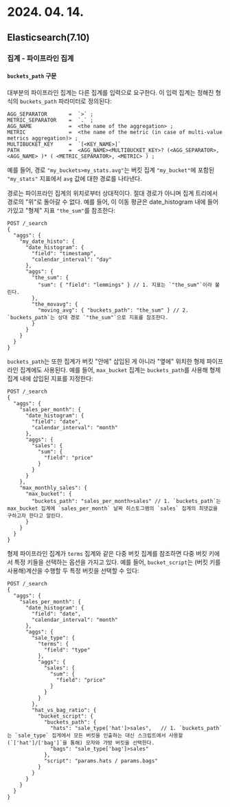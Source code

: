 # 2024. 04. 14.

## Elasticsearch(7.10)

### 집계 - 파이프라인 집계

#### `buckets_path` 구문

대부분의 파이프라인 집계는 다른 집계를 입력으로 요구한다. 이 입력 집계는 정해진 형식의 `buckets_path` 파라미터로 정의된다:

```text
AGG_SEPARATOR       =  `>` ;
METRIC_SEPARATOR    =  `.` ;
AGG_NAME            =  <the name of the aggregation> ;
METRIC              =  <the name of the metric (in case of multi-value metrics aggregation)> ;
MULTIBUCKET_KEY     =  `[<KEY_NAME>]`
PATH                =  <AGG_NAME><MULTIBUCKET_KEY>? (<AGG_SEPARATOR>, <AGG_NAME> )* ( <METRIC_SEPARATOR>, <METRIC> ) ;
```

예를 들어, 경로 `"my_buckets>my_stats.avg"`는 버킷 집계 `"my_bucket"`에 포함된 `"my_stats"` 지표에서 `avg` 값에 대한 경로를 나타낸다.

경로는 파이프라인 집계의 위치로부터 상대적이다. 절대 경로가 아니며 집계 트리에서 경로의 "위"로 돌아갈 수 없다. 예를 들어, 이 이동 평균은 date_histogram 내에 들어가있고 "형제" 지표 `"the_sum"`를 참조한다:

```http
POST /_search
{
  "aggs": {
    "my_date_histo": {
      "date_histogram": {
        "field": "timestamp",
        "calendar_interval": "day"
      },
      "aggs": {
        "the_sum": {
          "sum": { "field": "lemmings" } // 1. 지표는 `"the_sum"`이라 불린다.
        },
        "the_movavg": {
          "moving_avg": { "buckets_path": "the_sum" } // 2. `buckets_path`는 상대 경로 `"the_sum"`으로 지표를 참조한다.
        }
      }
    }
  }
}
```

`buckets_path`는 또한 집계가 버킷 "안에" 삽입된 게 아니라 "옆에" 위치한 형제 파이프라인 집계에도 사용된다. 예를 들어, `max_bucket` 집계는 `buckets_path`를 사용해 형제 집계 내에 삽입된 지표를 지정한다:

```http
POST /_search
{
  "aggs": {
    "sales_per_month": {
      "date_histogram": {
        "field": "date",
        "calendar_interval": "month"
      },
      "aggs": {
        "sales": {
          "sum": {
            "field": "price"
          }
        }
      }
    },
    "max_monthly_sales": {
      "max_bucket": {
        "buckets_path": "sales_per_month>sales" // 1. `buckets_path`는 max_bucket 집계에 `sales_per_month` 날짜 히스토그램의 `sales` 집계의 최댓값을 구하고자 한다고 알린다.
      }
    }
  }
}
```

형제 파이프라인 집계가 `terms` 집계와 같은 다중 버킷 집계를 참조하면 다중 버킷 키에서 특정 키들을 선택하는 옵션을 가지고 있다. 예를 들어, `bucket_script`는 (버킷 키를 사용해)계산을 수행할 두 특정 버킷을 선택할 수 있다:

```http
POST /_search
{
  "aggs": {
    "sales_per_month": {
      "date_histogram": {
        "field": "date",
        "calendar_interval": "month"
      },
      "aggs": {
        "sale_type": {
          "terms": {
            "field": "type"
          },
          "aggs": {
            "sales": {
              "sum": {
                "field": "price"
              }
            }
          }
        },
        "hat_vs_bag_ratio": {
          "bucket_script": {
            "buckets_path": {
              "hats": "sale_type['hat']>sales",   // 1. `buckets_path`는 `sale_type` 집게에서 모든 버킷을 인출하는 대신 스크립트에서 사용할 (`['hat']/['bag']`을 통해) 모자와 가방 버킷을 선택한다.
              "bags": "sale_type['bag']>sales"    
            },
            "script": "params.hats / params.bags"
          }
        }
      }
    }
  }
}
```



